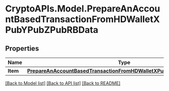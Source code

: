 # CryptoAPIs.Model.PrepareAnAccountBasedTransactionFromHDWalletXPubYPubZPubRBData

## Properties

Name | Type | Description | Notes
------------ | ------------- | ------------- | -------------
**Item** | [**PrepareAnAccountBasedTransactionFromHDWalletXPubYPubZPubRBDataItem**](PrepareAnAccountBasedTransactionFromHDWalletXPubYPubZPubRBDataItem.md) |  | 

[[Back to Model list]](../README.md#documentation-for-models) [[Back to API list]](../README.md#documentation-for-api-endpoints) [[Back to README]](../README.md)

